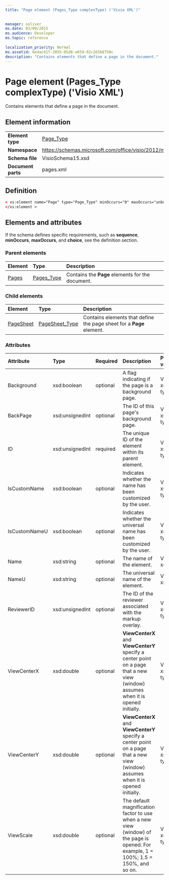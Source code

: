```yaml
---
title: "Page element (Pages_Type complexType) ('Visio XML')"
 
 
manager: soliver
ms.date: 03/09/2015
ms.audience: Developer
ms.topic: reference
 
localization_priority: Normal
ms.assetid: 6e4ac41f-3855-05d8-e659-02c265b8750c
description: "Contains elements that define a page in the document."
---
```


# Page element (Pages_Type complexType) ('Visio XML')

Contains elements that define a page in the document.
  
## Element information

|||
|:-----|:-----|
|**Element type** <br/> |[Page_Type](page_type-complextypevisio-xml.md) <br/> |
|**Namespace** <br/> |https://schemas.microsoft.com/office/visio/2012/main  <br/> |
|**Schema file** <br/> |VisioSchema15.xsd  <br/> |
|**Document parts** <br/> |pages.xml  <br/> |
   
## Definition

```XML
< xs:element name="Page" type="Page_Type" minOccurs="0" maxOccurs="unbounded" >
</xs:element >
```

## Elements and attributes

If the schema defines specific requirements, such as **sequence**, **minOccurs**, **maxOccurs**, and **choice**, see the definition section. 
  
### Parent elements

|**Element**|**Type**|**Description**|
|:-----|:-----|:-----|
|[Pages](pages-elementvisio-xml.md) <br/> |[Pages_Type](pages_type-complextypevisio-xml.md) <br/> |Contains the **Page** elements for the document.  <br/> |
   
### Child elements

|**Element**|**Type**|**Description**|
|:-----|:-----|:-----|
|[PageSheet](pagesheet-element-page_type-complextypevisio-xml.md) <br/> |[PageSheet_Type](pagesheet_type-complextypevisio-xml.md) <br/> |Contains elements that define the page sheet for a **Page** element.  <br/> |
   
### Attributes

|**Attribute**|**Type**|**Required**|**Description**|**Possible values**|
|:-----|:-----|:-----|:-----|:-----|
|Background  <br/> |xsd:boolean  <br/> |optional  <br/> |A flag indicating if the page is a background page.  <br/> |Values of the xsd:boolean type.  <br/> |
|BackPage  <br/> |xsd:unsignedInt  <br/> |optional  <br/> |The ID of this page's background page.  <br/> |Values of the xsd:unsignedInt type.  <br/> |
|ID  <br/> |xsd:unsignedInt  <br/> |required  <br/> |The unique ID of the element within its parent element.  <br/> |Values of the xsd:unsignedInt type.  <br/> |
|IsCustomName  <br/> |xsd:boolean  <br/> |optional  <br/> |Indicates whether the name has been customized by the user.  <br/> |Values of the xsd:Boolean type.  <br/> |
|IsCustomNameU  <br/> |xsd:boolean  <br/> |optional  <br/> |Indicates whether the universal name has been customized by the user.  <br/> |Values of the xsd:Boolean type.  <br/> |
|Name  <br/> |xsd:string  <br/> |optional  <br/> |The name of the element.  <br/> |Values of the xsd:string type.  <br/> |
|NameU  <br/> |xsd:string  <br/> |optional  <br/> |The universal name of the element.  <br/> |Values of the xsd:string type.  <br/> |
|ReviewerID  <br/> |xsd:unsignedInt  <br/> |optional  <br/> |The ID of the reviewer associated with the markup overlay.  <br/> |Values of the xsd:unsignedInt type.  <br/> |
|ViewCenterX  <br/> |xsd:double  <br/> |optional  <br/> |**ViewCenterX** and **ViewCenterY** specify a center point on a page that a new view (window) assumes when it is opened initially.  <br/> |Values of the xsd:double type.  <br/> |
|ViewCenterY  <br/> |xsd:double  <br/> |optional  <br/> |**ViewCenterX** and **ViewCenterY** specify a center point on a page that a new view (window) assumes when it is opened initially.  <br/> |Values of the xsd:double type.  <br/> |
|ViewScale  <br/> |xsd:double  <br/> |optional  <br/> |The default magnification factor to use when a new view (window) of the page is opened. For example, 1 = 100%; 1.5 = 150%, and so on.  <br/> |Values of the xsd:double type.  <br/> |
   

